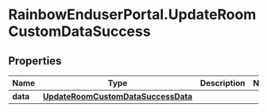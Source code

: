 # RainbowEnduserPortal.UpdateRoomCustomDataSuccess

## Properties

Name | Type | Description | Notes
------------ | ------------- | ------------- | -------------
**data** | [**UpdateRoomCustomDataSuccessData**](UpdateRoomCustomDataSuccessData.md) |  | 


